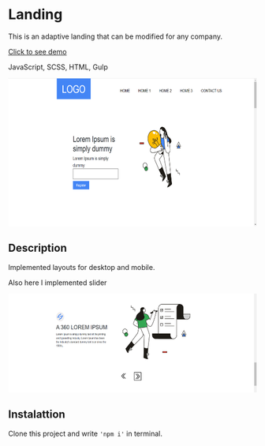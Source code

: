 # Landing 

This is an adaptive landing that can be modified for any company.

[Click to see demo](https://landing-proj.vercel.app/)

JavaScript, SCSS, HTML, Gulp

<img src='public\static\img\vis.png' width='600px' height='300px'>

## Description

Implemented layouts for desktop and mobile.

Also here I implemented slider

<img src='public\static\img\slide.png' width='600px' height='200px'>

## Instalattion

Clone this project and write `'npm i'` in terminal.